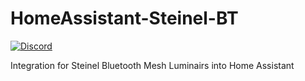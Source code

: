# HomeAssistant-Steinel-BT

[![Discord](https://img.shields.io/discord/1180135968662102136)](https://discord.gg/QGEGytnyY5)

Integration for Steinel Bluetooth Mesh Luminairs into Home Assistant
